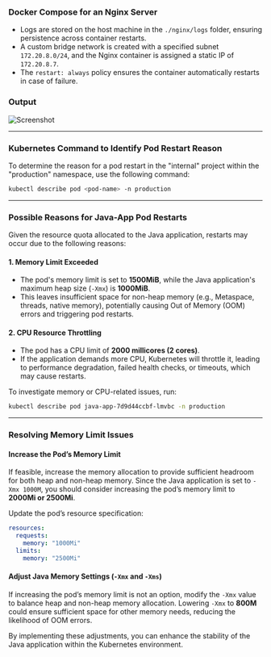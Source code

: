 ### **Docker Compose for an Nginx Server**

- Logs are stored on the host machine in the `./nginx/logs` folder, ensuring persistence across container restarts.
- A custom bridge network is created with a specified subnet `172.20.8.0/24`, and the Nginx container is assigned a static IP of `172.20.8.7`.
- The `restart: always` policy ensures the container automatically restarts in case of failure.

### **Output**
![Screenshot](https://github.com/anjanpaul/wsd-coding-challenge/blob/main/docker_kubernetes/Screenshot%20from%202024-09-09%2019-18-15.png)

---

### **Kubernetes Command to Identify Pod Restart Reason**
To determine the reason for a pod restart in the "internal" project within the "production" namespace, use the following command:

```sh
kubectl describe pod <pod-name> -n production
```

---

### **Possible Reasons for Java-App Pod Restarts**
Given the resource quota allocated to the Java application, restarts may occur due to the following reasons:

#### **1. Memory Limit Exceeded**
- The pod's memory limit is set to **1500MiB**, while the Java application's maximum heap size (`-Xmx`) is **1000MiB**.
- This leaves insufficient space for non-heap memory (e.g., Metaspace, threads, native memory), potentially causing Out of Memory (OOM) errors and triggering pod restarts.

#### **2. CPU Resource Throttling**
- The pod has a CPU limit of **2000 millicores (2 cores)**.
- If the application demands more CPU, Kubernetes will throttle it, leading to performance degradation, failed health checks, or timeouts, which may cause restarts.

To investigate memory or CPU-related issues, run:

```sh
kubectl describe pod java-app-7d9d44ccbf-lmvbc -n production
```

---

### **Resolving Memory Limit Issues**

#### **Increase the Pod’s Memory Limit**
If feasible, increase the memory allocation to provide sufficient headroom for both heap and non-heap memory. Since the Java application is set to `-Xmx 1000M`, you should consider increasing the pod’s memory limit to **2000Mi or 2500Mi**.

Update the pod’s resource specification:

```yaml
resources:
  requests:
    memory: "1000Mi"
  limits:
    memory: "2500Mi"
```

#### **Adjust Java Memory Settings (`-Xmx` and `-Xms`)**
If increasing the pod’s memory limit is not an option, modify the `-Xmx` value to balance heap and non-heap memory allocation. Lowering `-Xmx` to **800M** could ensure sufficient space for other memory needs, reducing the likelihood of OOM errors.

By implementing these adjustments, you can enhance the stability of the Java application within the Kubernetes environment.


